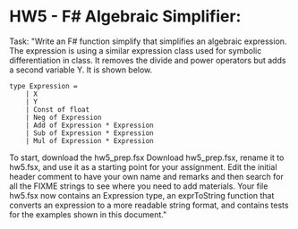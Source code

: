 # HW5 - F# Algebraic Simplifier: 

Task: "Write an F# function simplify that simplifies an algebraic expression. The expression is using a similar expression class used for symbolic differentiation in class. It removes the divide and power operators but adds a second variable Y. It is shown below.

```F#
type Expression =
    | X
    | Y
    | Const of float
    | Neg of Expression
    | Add of Expression * Expression
    | Sub of Expression * Expression
    | Mul of Expression * Expression
```

To start, download the hw5_prep.fsx  Download hw5_prep.fsx, rename it to hw5.fsx, and use it as a starting point for your assignment. Edit the initial header comment to have your own name and remarks and then search for all the FIXME strings to see where you need to add materials. Your file hw5.fsx now contains an Expression type, an exprToString function that converts an expression to a more readable string format, and contains tests for the examples shown in this document."
